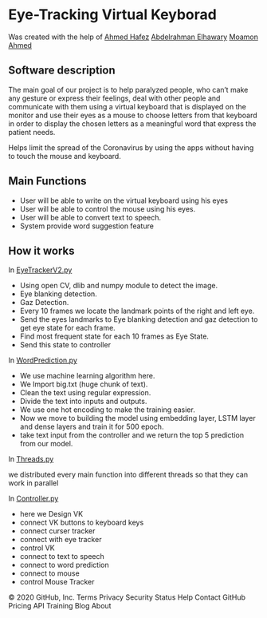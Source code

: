 Eye-Tracking Virtual Keyborad 
=============================
Was created with the help of 
[Ahmed Hafez](https://github.com/AhmedHafez98)
[Abdelrahman Elhawary](https://github.com/AbdelrahmanElhawary)
[Moamon Ahmed](https://github.com/MoamenAhmedMostafa)

Software description
--------------------
The main goal of our project is to help paralyzed people, who can’t make any gesture or express their feelings,
deal with other people and communicate with them using a virtual keyboard that is displayed on the monitor and
use their eyes as a mouse to choose letters from that keyboard in order to display the chosen letters as a meaningful word that express the patient needs.

Helps limit the spread of the Coronavirus by using the apps without having to touch the mouse and keyboard.

Main Functions
-
* User will be able to write on the virtual keyboard using his eyes 
* User will be able to control the mouse using his eyes.
* User will be able to convert text to speech.
* System provide word suggestion feature

How it works
-
In [EyeTrackerV2.py](https://github.com/AhmedHafez98/EyeTracker/blob/master/EyeTrackerV2.py)
* Using open CV, dlib and numpy module to detect the image.
* Eye blanking detection.
* Gaz Detection.
* Every 10 frames we locate the landmark points of the right and left eye.
* Send the eyes landmarks to Eye blanking detection and gaz detection to get eye state for each frame.
* Find most frequent state for each 10 frames as Eye State.
* Send this state to controller

In [WordPrediction.py](https://github.com/AhmedHafez98/EyeTracker/blob/master/WordPrediction.py)
* We use machine learning algorithm here.
* We Import big.txt (huge chunk of text).
* Clean the text using regular expression.
* Divide the text into inputs and outputs.
* We use one hot encoding to make the training easier.
* Now we move to building the model using embedding layer, LSTM layer and dense layers and train it for 500 epoch.
* take text input from the controller and we return the top 5 prediction from our model.

In [Threads.py](https://github.com/AhmedHafez98/EyeTracker/blob/master/Threads.py)

we distributed every main function into different threads so that they can work in parallel

In [Controller.py](https://github.com/AhmedHafez98/EyeTracker/blob/master/Controller.py)
* here we Design VK
* connect VK buttons to keyboard keys
* connect curser tracker
* connect with eye tracker
* control VK
* connect to text to speech
* connect to word prediction
* connect to mouse
* control Mouse Tracker

© 2020 GitHub, Inc.
Terms
Privacy
Security
Status
Help
Contact GitHub
Pricing
API
Training
Blog
About
